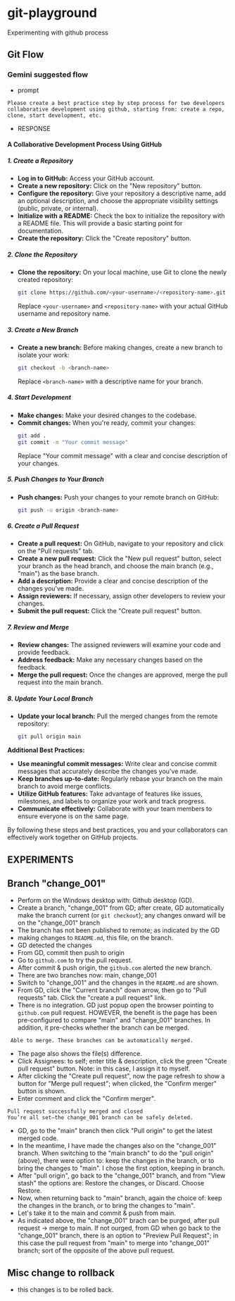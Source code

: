 # git-playground
Experimenting with github process

## Git Flow

### Gemini suggested flow

- prompt
```
Please create a best practice step by step process for two developers collaborative development using github, starting from: create a repo, clone, start development, etc.
```
- RESPONSE
#### A Collaborative Development Process Using GitHub

##### 1. **Create a Repository**
* **Log in to GitHub:** Access your GitHub account.
* **Create a new repository:** Click on the "New repository" button.
* **Configure the repository:** Give your repository a descriptive name, add an optional description, and choose the appropriate visibility settings (public, private, or internal).
* **Initialize with a README:** Check the box to initialize the repository with a README file. This will provide a basic starting point for documentation.
* **Create the repository:** Click the "Create repository" button.

##### 2. **Clone the Repository**
* **Clone the repository:** On your local machine, use Git to clone the newly created repository:
  ```bash
  git clone https://github.com/<your-username>/<repository-name>.git
  ```
  Replace `<your-username>` and `<repository-name>` with your actual GitHub username and repository name.

##### 3. **Create a New Branch**
* **Create a new branch:** Before making changes, create a new branch to isolate your work:
  ```bash
  git checkout -b <branch-name>
  ```
  Replace `<branch-name>` with a descriptive name for your branch.

##### 4. **Start Development**
* **Make changes:** Make your desired changes to the codebase.
* **Commit changes:** When you're ready, commit your changes:
  ```bash
  git add .
  git commit -m "Your commit message"
  ```
  Replace "Your commit message" with a clear and concise description of your changes.

##### 5. **Push Changes to Your Branch**
* **Push changes:** Push your changes to your remote branch on GitHub:
  ```bash
  git push -u origin <branch-name>
  ```

##### 6. **Create a Pull Request**
* **Create a pull request:** On GitHub, navigate to your repository and click on the "Pull requests" tab.
* **Create a new pull request:** Click the "New pull request" button, select your branch as the head branch, and choose the main branch (e.g., "main") as the base branch.
* **Add a description:** Provide a clear and concise description of the changes you've made.
* **Assign reviewers:** If necessary, assign other developers to review your changes.
* **Submit the pull request:** Click the "Create pull request" button.

##### 7. **Review and Merge**
* **Review changes:** The assigned reviewers will examine your code and provide feedback.
* **Address feedback:** Make any necessary changes based on the feedback.
* **Merge the pull request:** Once the changes are approved, merge the pull request into the main branch.

##### 8. **Update Your Local Branch**
* **Update your local branch:** Pull the merged changes from the remote repository:
  ```bash
  git pull origin main
  ```

**Additional Best Practices:**
* **Use meaningful commit messages:** Write clear and concise commit messages that accurately describe the changes you've made.
* **Keep branches up-to-date:** Regularly rebase your branch on the main branch to avoid merge conflicts.
* **Utilize GitHub features:** Take advantage of features like issues, milestones, and labels to organize your work and track progress.
* **Communicate effectively:** Collaborate with your team members to ensure everyone is on the same page.

By following these steps and best practices, you and your collaborators can effectively work together on GitHub projects.

## EXPERIMENTS

## Branch "change_001"

- Perform on the Windows desktop with: Github desktop (GD).
- Create a branch, "change_001" from GD; after create, GD automatically
  make the branch current (or `git checkout`); any changes onward will
  be on the "change_001" branch
- The branch has not been published to remote; as indicated by the 
  GD
- making changes to `README.md`, this file, on the branch.
- GD detected the changes
- From GD, commit then push to origin
- Go to `github.com` to try the pull request.
- After commit & push origin, the `github.com` alerted the new branch.
- There are two branches now: main, change_001
- Switch to "change_001" and the changes in the `README.md` are shown.
- From GD, click the "Current branch" down arrow, then go to "Pull requests" tab. Click the "create a pull request" link.
- There is no integration. GD just popup open the browser pointing to `github.com` pull request. HOWEVER, the benefit is the page has been pre-configured to compare "main" and "change_001" branches. In addition, it pre-checks whether the branch can be merged.
```
 Able to merge. These branches can be automatically merged.
``` 
- The page also shows the file(s) difference.
- Click Assignees: to self; enter title & description, click the green "Create pull request" button. Note: in this case, I assign it to myself.
- After clicking the "Create pull request", now the page refresh to show a button for "Merge pull request"; when clicked, the "Confirm merger" button is shown.
- Enter comment and click the "Confirm merger".
```
Pull request successfully merged and closed
You’re all set—the change_001 branch can be safely deleted.
```
- GD, go to the "main" branch then click "Pull origin" to get the latest merged code. 
- In the meantime, I have made the changes also on the "change_001" branch. When switching to the "main branch" to do the "pull origin" (above), there were option to: keep the changes in the branch, or to bring the changes to "main". I chose the first option, keeping in branch.
- After "pull origin", go back to the "change_001" branch, and from "View stash"
the options are: Restore the changes, or Discard. Choose Restore.
- Now, when returning back to "main" branch, again the choice of: 
keep the changes in the branch, or to bring the changes to "main".
- Let's take it to the main and commit & push from main.
- As indicated above, the "change_001" brach can be purged, after pull request -> merge to main.
  If not ourged, from GD when go back to the "change_001" branch, there is an option
  to "Preview Pull Request"; in this case the pull request from "main" to merge into "change_001" branch; sort of the opposite of the above pull request. 

## Misc change to rollback

- this changes is to be rolled back.